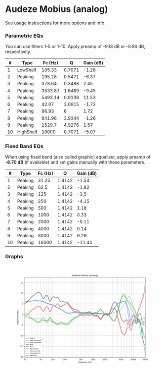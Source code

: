 # Audeze Mobius (analog)
See [usage instructions](https://github.com/jaakkopasanen/AutoEq#usage) for more options and info.

### Parametric EQs
You can use filters 1-5 or 1-10. Apply preamp of -9.18 dB or -8.86 dB, respectively.

|   # | Type      |   Fc (Hz) |      Q |   Gain (dB) |
|-----|-----------|-----------|--------|-------------|
|   1 | LowShelf  |    105.33 | 0.7071 |       -1.28 |
|   2 | Peaking   |    195.28 | 0.5471 |       -6.37 |
|   3 | Peaking   |    378.64 | 0.3488 |        2.45 |
|   4 | Peaking   |   3533.87 | 1.6489 |       -9.45 |
|   5 | Peaking   |   5493.14 | 0.9136 |       11.53 |
|   6 | Peaking   |     42.07 | 3.0915 |       -1.72 |
|   7 | Peaking   |     86.93 | 6      |        1.72 |
|   8 | Peaking   |    841.96 | 3.9344 |       -1.26 |
|   9 | Peaking   |   1529.7  | 4.9276 |        1.57 |
|  10 | HighShelf |  10000    | 0.7071 |       -5.07 |

### Fixed Band EQs
When using fixed band (also called graphic) equalizer, apply preamp of **-8.70 dB** (if available) and set gains manually with these parameters.

|   # | Type    |   Fc (Hz) |      Q |   Gain (dB) |
|-----|---------|-----------|--------|-------------|
|   1 | Peaking |     31.25 | 1.4142 |       -1.54 |
|   2 | Peaking |     62.5  | 1.4142 |       -1.82 |
|   3 | Peaking |    125    | 1.4142 |       -3.5  |
|   4 | Peaking |    250    | 1.4142 |       -4.15 |
|   5 | Peaking |    500    | 1.4142 |        1.18 |
|   6 | Peaking |   1000    | 1.4142 |        0.33 |
|   7 | Peaking |   2000    | 1.4142 |       -0.11 |
|   8 | Peaking |   4000    | 1.4142 |        0.14 |
|   9 | Peaking |   8000    | 1.4142 |        9.29 |
|  10 | Peaking |  16000    | 1.4142 |      -11.44 |

### Graphs
![](./Audeze%20Mobius%20(analog).png)
